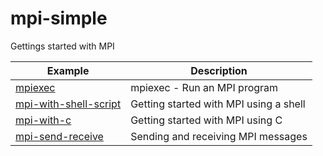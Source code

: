 # mpi-simple

Gettings started with MPI

| Example | Description |
|---------|-------------|
| [mpiexec](doc/mpiexec.ipynb) | mpiexec - Run an MPI program |
| [mpi-with-shell-script](doc/mpi-with-shell-script.ipynb) | Getting started with MPI using a shell |
| [mpi-with-c](doc/mpi-with-c.ipynb) | Getting started with MPI using C |
| [mpi-send-receive](doc/mpi-send-receive.ipynb) | Sending and receiving MPI messages |
